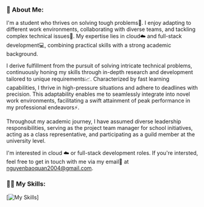### 💫 About Me:
I'm a student who thrives on solving tough problems🤔. I enjoy adapting to different work environments, collaborating with diverse teams, and tackling complex technical issues💪. My expertise lies in cloud☁️ and full-stack development💻, combining practical skills with a strong academic background.

I derive fulfillment from the pursuit of solving intricate technical problems, continuously honing my skills through in-depth research and development tailored to unique requirements📈. Characterized by fast learning capabilities, I thrive in high-pressure situations and adhere to deadlines with precision. This adaptability enables me to seamlessly integrate into novel work environments, facilitating a swift attainment of peak performance in my professional endeavors⚡.

Throughout my academic journey, I have assumed diverse leadership responsibilities, serving as the project team manager for school initiatives, acting as a class representative, and participating as a guild member at the university level.

I'm interested in cloud ☁️ or full-stack development roles. If you're intersted, feel free to get in touch with me via my email📩 at <a href="mailto:nguyenbaoquan2004@gmail.com">nguyenbaoquan2004@gmail.com</a>.

### 👨‍💻 My Skills:
[![My Skills](https://skillicons.dev/icons?i=js,html,css,wasm)]

<!--
**RobinQuanNguyen/RobinQuanNguyen** is a ✨ _special_ ✨ repository because its `README.md` (this file) appears on your GitHub profile.

Here are some ideas to get you started:

- 🔭 I’m currently working on ...
- 🌱 I’m currently learning ...
- 👯 I’m looking to collaborate on ...
- 🤔 I’m looking for help with ...
- 💬 Ask me about ...
- 📫 How to reach me: ...
- 😄 Pronouns: ...
- ⚡ Fun fact: ...
-->
